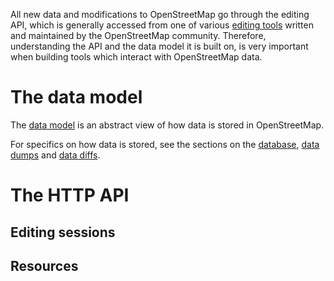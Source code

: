 All new data and modifications to OpenStreetMap go through the editing
API, which is generally accessed from one of various
[editing tools](editing-tools.html) written and maintained by the
OpenStreetMap community. Therefore, understanding the API and the data
model it is built on, is very important when building tools which
interact with OpenStreetMap data.

# The data model

The [data model](data-model.html) is an abstract view of how data is
stored in OpenStreetMap. 

For specifics on how data is stored, see the sections on the
[database](database.html), [data dumps](data-dumps.html) and
[data diffs](data-diffs.html).

# The HTTP API

## Editing sessions

## Resources
